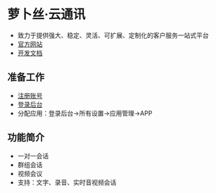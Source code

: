 # 萝卜丝·云通讯

- 致力于提供强大、稳定、灵活、可扩展、定制化的客户服务一站式平台
- [官方网站](https://www.bytedesk.com)
- [开发文档](https://www.bytedesk.com/support/article?uid=201808221551193&aid=201808252118181)

## 准备工作

- [注册账号](https://www.bytedesk.com/admin#/register)
- [登录后台](https://www.bytedesk.com/admin#/login)
- 分配应用：登录后台->所有设置->应用管理->APP

## 功能简介

- 一对一会话
- 群组会话
- 视频会议
- 支持：文字、录音、实时音视频会话